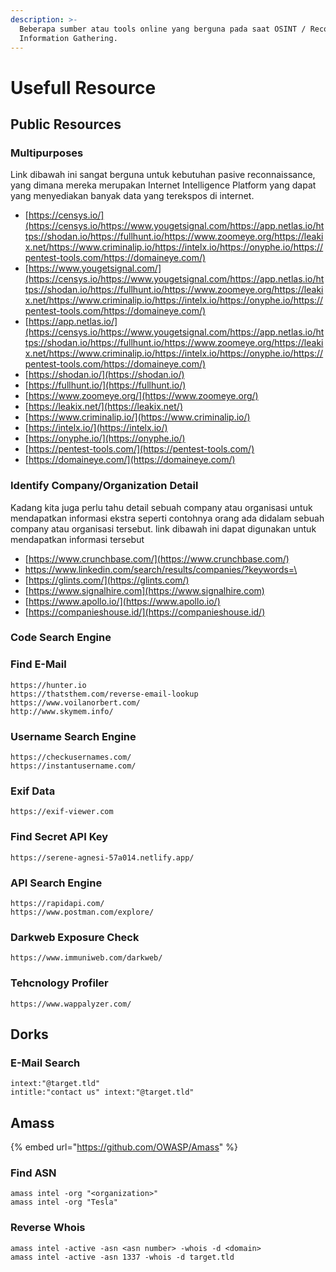 ```yaml
---
description: >-
  Beberapa sumber atau tools online yang berguna pada saat OSINT / Recon /
  Information Gathering.
---
```


# Usefull Resource

## Public Resources

### Multipurposes

Link dibawah ini sangat berguna untuk kebutuhan pasive reconnaissance, yang dimana mereka merupakan Internet Intelligence Platform yang dapat yang menyediakan banyak data yang terekspos di internet.

* [https://censys.io/](https://censys.io/https://www.yougetsignal.com/https://app.netlas.io/https://shodan.io/https://fullhunt.io/https://www.zoomeye.org/https://leakix.net/https://www.criminalip.io/https://intelx.io/https://onyphe.io/https://pentest-tools.com/https://domaineye.com/)
* [https://www.yougetsignal.com/](https://censys.io/https://www.yougetsignal.com/https://app.netlas.io/https://shodan.io/https://fullhunt.io/https://www.zoomeye.org/https://leakix.net/https://www.criminalip.io/https://intelx.io/https://onyphe.io/https://pentest-tools.com/https://domaineye.com/)
* [https://app.netlas.io/](https://censys.io/https://www.yougetsignal.com/https://app.netlas.io/https://shodan.io/https://fullhunt.io/https://www.zoomeye.org/https://leakix.net/https://www.criminalip.io/https://intelx.io/https://onyphe.io/https://pentest-tools.com/https://domaineye.com/)
* [https://shodan.io/](https://shodan.io/)
* [https://fullhunt.io/](https://fullhunt.io/)
* [https://www.zoomeye.org/](https://www.zoomeye.org/)
* [https://leakix.net/](https://leakix.net/)
* [https://www.criminalip.io/](https://www.criminalip.io/)
* [https://intelx.io/](https://intelx.io/)
* [https://onyphe.io/](https://onyphe.io/)
* [https://pentest-tools.com/](https://pentest-tools.com/)
* [https://domaineye.com/](https://domaineye.com/)

### Identify Company/Organization Detail

Kadang kita juga perlu tahu detail sebuah company atau organisasi untuk mendapatkan informasi ekstra seperti contohnya orang ada didalam sebuah company atau organisasi tersebut. link dibawah ini dapat digunakan untuk mendapatkan informasi tersebut

* [https://www.crunchbase.com/](https://www.crunchbase.com/)
* [https://www.linkedin.com/search/results/companies/?keywords=\<target>](https://www.linkedin.com/search/results/companies/?keywords=%3Ctarget%3E)
* [https://glints.com/](https://glints.com/)
* [https://www.signalhire.com](https://www.signalhire.com)
* [https://www.apollo.io/](https://www.apollo.io/)
* [https://companieshouse.id/](https://companieshouse.id/)

### Code Search Engine



### Find E-Mail

```
https://hunter.io
https://thatsthem.com/reverse-email-lookup
https://www.voilanorbert.com/
http://www.skymem.info/
```

### Username Search Engine

```
https://checkusernames.com/
https://instantusername.com/
```

### Exif Data

```
https://exif-viewer.com
```

### Find Secret API Key

```
https://serene-agnesi-57a014.netlify.app/
```

### API Search Engine

```
https://rapidapi.com/
https://www.postman.com/explore/
```

### Darkweb Exposure Check

```
https://www.immuniweb.com/darkweb/
```

### Tehcnology Profiler

```
https://www.wappalyzer.com/
```

## Dorks

### E-Mail Search&#x20;

```
intext:"@target.tld" 
intitle:"contact us" intext:"@target.tld"
```

## Amass

{% embed url="https://github.com/OWASP/Amass" %}

### Find ASN

```
amass intel -org "<organization>"
amass intel -org "Tesla"
```

### Reverse Whois

```
amass intel -active -asn <asn number> -whois -d <domain>
amass intel -active -asn 1337 -whois -d target.tld
```
